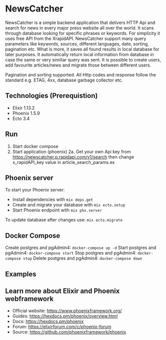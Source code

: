 # NewsCatcher
NewsCatcher is a simple backend application that delivers HTTP Api and search for news in every major press website all over the world. It scans through database looking for specific phrases or keywords. For simplicity it uses free API from the XrapidAPI. NewsCatcher support many query parameters like keywords, sources, different languages, date, sorting, pagination etc. What is more, it saves all found results in local database for later purposes. It automatically return local information from database in case the same or very similiar query was sent. It is possible to create users, add favourite articles/news and migrate those between different users.

Pagination and sorting supported. All Http codes and response follow the standard e.g. ETAG, 4xx, database garbage collector etc.

## Technologies (Prerequistion)
- Elixir 1.13.2
- Phoenix 1.5.9
- Ecto 3.4

## Run
1. Start docker compose
2. Start application (phoenix)
2a. Get your own Api key from https://newscatcher.p.rapidapi.com/v1/search then change x_rapidAPI_key value in article_search_params.ex

## Phoenix server
To start your Phoenix server:
  * Install dependencies with `mix deps.get`
  * Create and migrate your database with `mix ecto.setup`
  * Start Phoenix endpoint with `mix phx.server`

To update database after changes use: `mix ecto.migrate`

## Docker Compose
Create postgres and pgAdmin4: `docker-compose up -d`
Start postgres and pgAdmin4: `docker-compose start`
Stop postgres and pgAdmin4: `docker-compose stop`
Delete postgres and pgAdmin4: `docker-compose down`


## Examples



## Learn more about Elixir and Phoenix webframework

  * Official website: https://www.phoenixframework.org/
  * Guides: https://hexdocs.pm/phoenix/overview.html
  * Docs: https://hexdocs.pm/phoenix
  * Forum: https://elixirforum.com/c/phoenix-forum
  * Source: https://github.com/phoenixframework/phoenix
